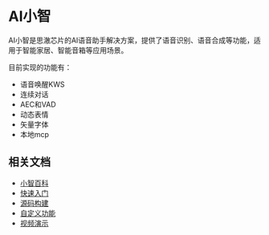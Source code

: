 # AI小智

AI小智是思澈芯片的AI语音助手解决方案，提供了语音识别、语音合成等功能，适用于智能家居、智能音箱等应用场景。

目前实现的功能有：
- 语音唤醒KWS
- 连续对话
- AEC和VAD
- 动态表情
- 矢量字体
- 本地mcp


## 相关文档
- [小智百科](https://docs.sifli.com/projects/xiaozhi/)
- [快速入门](https://docs.sifli.com/projects/xiaozhi/get-started/)
- [源码构建](https://docs.sifli.com/projects/xiaozhi/source-build/)
- [自定义功能](https://docs.sifli.com/projects/xiaozhi/custom/)
- [视频演示](https://space.bilibili.com/351087246/lists/5880195)


